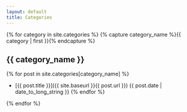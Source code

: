 ```yaml
---
layout: default
title: Categories
---
```


{% for category in site.categories %}
{% capture category_name %}{{ category | first }}{% endcapture %}
## {{ category_name }}

{% for post in site.categories[category_name] %}
* [{{ post.title }}]({{ site.baseurl }}{{ post.url }})  {{ post.date | date_to_long_string }}
{% endfor %}

{% endfor %}
